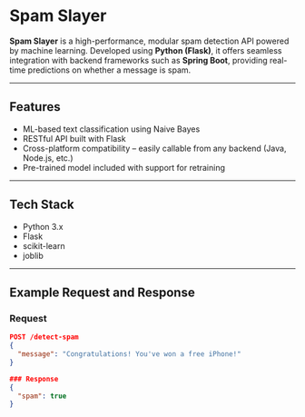 # Spam Slayer

**Spam Slayer** is a high-performance, modular spam detection API powered by machine learning. Developed using **Python (Flask)**, it offers seamless integration with backend frameworks such as **Spring Boot**, providing real-time predictions on whether a message is spam.

---

## Features

- ML-based text classification using Naive Bayes  
- RESTful API built with Flask  
- Cross-platform compatibility – easily callable from any backend (Java, Node.js, etc.)  
- Pre-trained model included with support for retraining  

---

## Tech Stack

- Python 3.x  
- Flask  
- scikit-learn  
- joblib  

---

## Example Request and Response

### Request
```json
POST /detect-spam
{
  "message": "Congratulations! You've won a free iPhone!"
}

### Response
{
  "spam": true
}


